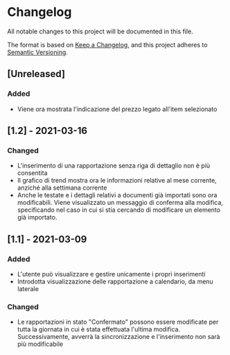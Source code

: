 # Changelog
All notable changes to this project will be documented in this file.

The format is based on [Keep a Changelog](https://keepachangelog.com/en/1.0.0/),
and this project adheres to [Semantic Versioning](https://semver.org/spec/v2.0.0.html).

## [Unreleased]
### Added
- Viene ora mostrata l'indicazione del prezzo legato all'item selezionato

## [1.2] - 2021-03-16
### Changed
- L'inserimento di una rapportazione senza riga di dettaglio non è più consentita
- Il grafico di trend mostra ora le informazioni relative al mese corrente, anziché alla settimana corrente
- Anche le testate e i dettagli relativi a documenti già importati sono ora modificabili. Viene visualizzato un messaggio di conferma alla modifica, specificando nel caso in cui si stia cercando di modificare un elemento già importato.

## [1.1] - 2021-03-09
### Added
- L'utente può visualizzare e gestire unicamente i propri inserimenti
- Introdotta visualizzazione delle rapportazione a calendario, da menu laterale
 
### Changed
- Le rapportazioni in stato "Confermato" possono essere modificate per tutta  la giornata in cui è stata effettuata l'ultima modifica. Successivamente, avverrà la sincronizzazione e l'inserimento non sarà più modificabile
